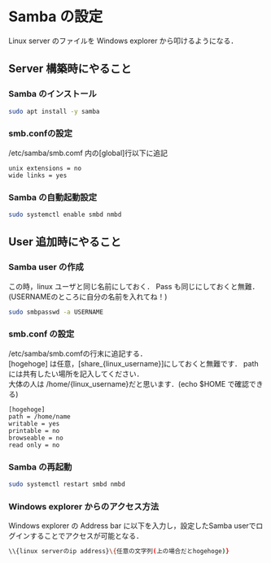 # Samba の設定
Linux server のファイルを Windows explorer から叩けるようになる．

## Server 構築時にやること
### Samba のインストール
```bash
sudo apt install -y samba
```
### smb.confの設定
/etc/samba/smb.comf 内の[global]行以下に追記
```
unix extensions = no
wide links = yes
```

### Samba の自動起動設定
```bash
sudo systemctl enable smbd nmbd
```


## User 追加時にやること
### Samba user の作成
この時，linux ユーザと同じ名前にしておく．
Pass も同じにしておくと無難．
(USERNAMEのところに自分の名前を入れてね！)
```bash
sudo smbpasswd -a USERNAME
```
### smb.conf の設定
/etc/samba/smb.comfの行末に追記する．   
[hogehoge] は任意，[share_{linux_username}]にしておくと無難です．
pathには共有したい場所を記入してください．   
大体の人は /home/{linux_username}だと思います．(echo $HOME で確認できる)
```
[hogehoge]
path = /home/name
writable = yes
printable = no
browseable = no
read only = no
```
### Samba の再起動
```bash
sudo systemctl restart smbd nmbd
```

### Windows explorer からのアクセス方法
Windows explorer の Address bar に以下を入力し，設定したSamba userでログインすることでアクセスが可能となる．
```bash
\\{linux serverのip address}\{任意の文字列(上の場合だとhogehoge)}
```
